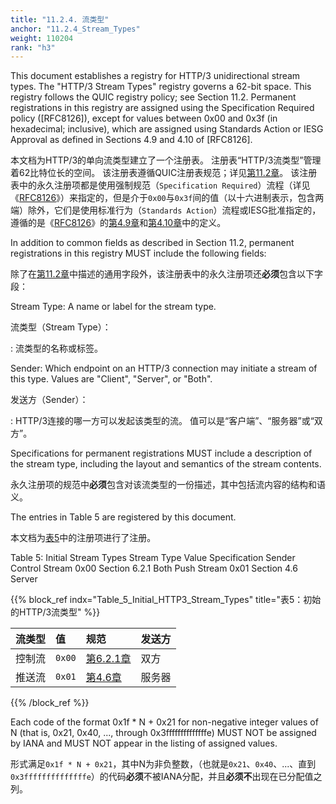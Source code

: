 ```yaml
---
title: "11.2.4. 流类型"
anchor: "11.2.4_Stream_Types"
weight: 110204
rank: "h3"
---
```


This document establishes a registry for HTTP/3 unidirectional stream types. The "HTTP/3 Stream Types" registry governs a 62-bit space. This registry follows the QUIC registry policy; see Section 11.2. Permanent registrations in this registry are assigned using the Specification Required policy ([RFC8126]), except for values between 0x00 and 0x3f (in hexadecimal; inclusive), which are assigned using Standards Action or IESG Approval as defined in Sections 4.9 and 4.10 of [RFC8126].

本文档为HTTP/3的单向流类型建立了一个注册表。
注册表“HTTP/3流类型”管理着62比特位长的空间。
该注册表遵循QUIC注册表规范；详见[第11.2章]()。
该注册表中的永久注册项都是使用强制规范（`Specification Required`）流程（详见《[RFC8126]()》）来指定的，但是介于`0x00`与`0x3f`间的值（以十六进制表示，包含两端）除外，它们是使用标准行为（`Standards Action`）流程或IESG批准指定的，遵循的是《[RFC8126]()》的[第4.9章]()和[第4.10章]()中的定义。

In addition to common fields as described in Section 11.2, permanent registrations in this registry MUST include the following fields:

除了在[第11.2章]()中描述的通用字段外，该注册表中的永久注册项还**必须**包含以下字段：

Stream Type:
A name or label for the stream type.

流类型（Stream Type）：

:   流类型的名称或标签。

Sender:
Which endpoint on an HTTP/3 connection may initiate a stream of this type. Values are "Client", "Server", or "Both".

发送方（Sender）：

:   HTTP/3连接的哪一方可以发起该类型的流。
值可以是“客户端”、“服务器”或“双方”。

Specifications for permanent registrations MUST include a description of the stream type, including the layout and semantics of the stream contents.

永久注册项的规范中**必须**包含对该流类型的一份描述，其中包括流内容的结构和语义。

The entries in Table 5 are registered by this document.

本文档为[表5]()中的注册项进行了注册。

Table 5: Initial Stream Types
Stream Type	Value	Specification	Sender
Control Stream	0x00	Section 6.2.1	Both
Push Stream	0x01	Section 4.6	Server

{{% block_ref
indx="Table_5_Initial_HTTP3_Stream_Types"
title="表5：初始的HTTP/3流类型" %}}

| 流类型 | 值      | 规范          | 发送方 |
|:----|:-------|:------------|:----|
| 控制流 | `0x00` | [第6.2.1章]() | 双方  |
| 推送流 | `0x01` | [第4.6章]()   | 服务器 |

{{% /block_ref %}}

Each code of the format 0x1f * N + 0x21 for non-negative integer values of N (that is, 0x21, 0x40, ..., through 0x3ffffffffffffffe) MUST NOT be assigned by IANA and MUST NOT appear in the listing of assigned values.

形式满足`0x1f * N + 0x21`，其中N为非负整数，（也就是`0x21`、`0x40`、...、直到`0x3ffffffffffffffe`）的代码**必须**不被IANA分配，并且**必须不**出现在已分配值之列。
